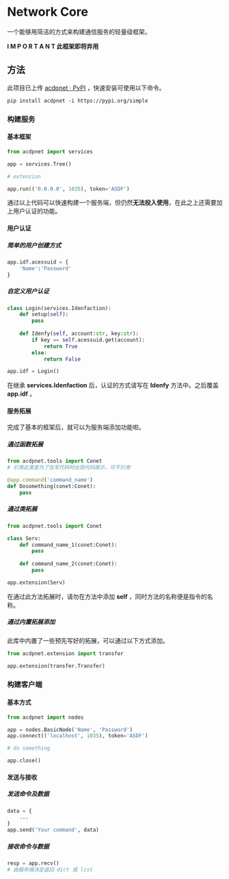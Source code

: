 # Network Core

一个能够用简洁的方式来构建通信服务的轻量级框架。

**I M P O R T A N T  此框架即将弃用**

## 方法

此项目已上传 [acdpnet · PyPI](https://pypi.org/project/acdpnet/) ，快速安装可使用以下命令。

```shell
pip install acdpnet -i https://pypi.org/simple
```

### 构建服务

#### 基本框架

```python
from acdpnet import services

app = services.Tree()

# extension

app.run(('0.0.0.0', 1035), token='ASDF')
```

通过以上代码可以快速构建一个服务端，但仍然**无法投入使用**，在此之上还需要加上用户认证的功能。

#### 用户认证

##### 简单的用户创建方式

```python
app.idf.acessuid = {
    'Name':'Password'
}
```

##### 自定义用户认证

```python
class Login(services.Idenfaction):
    def setup(self):
        pass
    
    def Idenfy(self, account:str, key:str):
        if key == self.acessuid.get(account):
            return True
        else:
            return False

app.idf = Login()
```

在继承 **services.Idenfaction** 后，认证的方式请写在 **Idenfy** 方法中。之后覆盖 **app.idf** 。

#### 服务拓展

完成了基本的框架后，就可以为服务端添加功能啦。

##### 通过函数拓展

```python
from acdpnet.tools import Conet
# 引用此类是为了在写代码时出现代码提示，可不引用

@app.command('command_name')
def Dosomething(conet:Conet):
    pass
```

##### 通过类拓展

```python
from acdpnet.tools import Conet

class Serv:
    def command_name_1(conet:Conet):
    	pass
    
    def command_name_2(conet:Conet):
    	pass

app.extension(Serv)
```

在通过此方法拓展时，请勿在方法中添加 **self** ，同时方法的名称便是指令的名称。

##### 通过内置拓展添加

此库中内置了一些预先写好的拓展，可以通过以下方式添加。

```python
from acdpnet.extension import transfer

app.extension(transfer.Transfer)
```

### 构建客户端

#### 基本方式

```python
from acdpnet import nodes

app = nodes.BasicNode('Name', 'Password')
app.connect(('localhost', 1035), token='ASDF')

# do something

app.close()
```

#### 发送与接收

##### 发送命令及数据

```python
data = {
    ...
}
app.send('Your command', data)
```

##### 接收命令与数据

```python
resp = app.recv()
# 由服务端决定返回 dict 或 list
```

